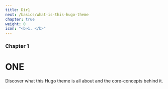 ```yaml
---
title: Dir1
next: /basics/what-is-this-hugo-theme
chapter: true
weight: 0
icon: "<b>1. </b>"
---
```


### Chapter 1

# ONE

Discover what this Hugo theme is all about and the core-concepts behind it.

